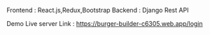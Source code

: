 Frontend : React.js,Redux,Bootstrap
Backend  : Django Rest API

Demo Live server Link : https://burger-builder-c6305.web.app/login
